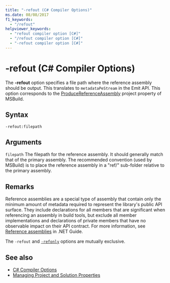 ```yaml
---
title: "-refout (C# Compiler Options)"
ms.date: 08/08/2017
f1_keywords: 
  - "/refout"
helpviewer_keywords: 
  - "refout compiler option [C#]"
  - "/refout compiler option [C#]"
  - "-refout compiler option [C#]"
---
```


# -refout (C# Compiler Options)

The **-refout** option specifies a file path where the reference assembly should be output. This translates to `metadataPeStream` in the Emit API. This option corresponds to the [ProduceReferenceAssembly](/visualstudio/msbuild/common-msbuild-project-properties) project property of MSBuild.

## Syntax

```console
-refout:filepath
```

## Arguments

 `filepath`
The filepath for the reference assembly. It should generally match that of the primary assembly. The recommended convention (used by MSBuild) is to place the reference assembly in a "ref/" sub-folder relative to the primary assembly.

## Remarks

Reference assemblies are a special type of assembly that contain only the minimum amount of metadata required to represent the library's public API surface. They include declarations for all members that are significant when referencing an assembly in build tools, but exclude all member implementations and declarations of private members that have no observable impact on their API contract. For more information, see [Reference assemblies](../../../standard/assembly/reference-assemblies.md) in .NET Guide.

The `-refout` and [`-refonly`](refonly-compiler-option.md) options are mutually exclusive.

## See also

- [C# Compiler Options](./index.md)
- [Managing Project and Solution Properties](/visualstudio/ide/managing-project-and-solution-properties)
